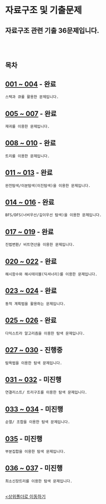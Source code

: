 # 자료구조 및 기출문제

## 자료구조 관련 기출 36문제입니다.

<br><br>


## 목차

[001 ~ 004](export%20problem_001~004.ipynb) - <b>완료</b>
-
    스택과 큐를 활용한 문제입니다.

[005 ~ 007](export%20problem_005~007.ipynb) - <b>완료</b>
-
    재귀를 이용한 문제입니다.

[008 ~ 010](export%20problem_008~010.ipynb) - <b>완료</b>
-
    트리를 이용한 문제입니다.

[011 ~ 013](export%20problem_011~013.ipynb) - <b>완료</b>
-
    완전탐색/이분탐색(이진탐색)을 이용한 문제입니다. 

[014 ~ 016](export%20problem_014~016.ipynb) - <b>완료</b> 
-
    BFS/DFS(너비우선/깊이우선 탐색)을 이용한 문제입니다. 

[017 ~ 019](export%20problem_017~019.ipynb) - <b>완료</b>
-
    진법변환/ 비트연산을 이용한 문제입니다. 

[020 ~ 022](export%20problem_020~022.ipynb) - <b>완료</b>
-
    해시함수와 해시테이블(딕셔너리)를 이용한 문제입니다.

[023 ~ 024](export%20problem_023~024.ipynb) - <b>완료</b> 
-
    동적 계획법을 활용하는 문제입니다.

[025 ~ 026](export%20problem_025~026.ipynb) - <b>완료</b> 
-
    다익스트라 알고리즘을 이용한 탐색 문제입니다.

[027 ~ 030](export%20problem_027~030.ipynb) - <b>진행중</b> 
-
    탐욕법을 이용한 탐색 문제입니다.

[031 ~ 032](export%20problem_031~032.ipynb) - <b>미진행</b> 
-
    연결리스트/ 트리구조를 이용한 탐색 문제입니다.

[033 ~ 034](export%20problem_033~034.ipynb) - <b>미진행</b> 
-
    순열/ 조합을 이용한 탐색 문제입니다.

[035](export%20problem_035.ipynb) - <b>미진행</b> 
-
    부분집합을 이용한 탐색 문제입니다.

[036 ~ 037](export%20problem_036~037.ipynb) - <b>미진행</b> 
-
    최소신장트리를 이용한 탐색 문제입니다.

<br>[<상위폴더로 이동하기](../)